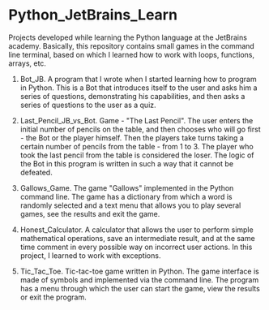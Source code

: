 # Python_JetBrains_Learn
Projects developed while learning the Python language at the JetBrains academy. Basically, this repository contains small games in the command line terminal, based on which I learned how to work with loops, functions, arrays, etc.

1. Bot_JB.
A program that I wrote when I started learning how to program in Python. This is a Bot that introduces itself to the user and asks him a series of questions, demonstrating his capabilities, and then asks a series of questions to the user as a quiz.
 
2. Last_Pencil_JB_vs_Bot. Game - "The Last Pencil". The user enters the initial number of pencils on the table, and then chooses who will go first - the Bot or the   player himself. Then the players take turns taking a certain number of pencils from the table - from 1 to 3. The player who took the last pencil from the table is considered the loser. The logic of the Bot in this program is written in such a way that it cannot be defeated. 

3. Gallows_Game. 
The game "Gallows" implemented in the Python command line. The game has a dictionary from which a word is randomly selected and a text menu that allows you to play several games, see the results and exit the game.

4. Honest_Calculator.
A calculator that allows the user to perform simple mathematical operations, save an intermediate result, and at the same time comment in every possible way on incorrect user actions. In this project, I learned to work with exceptions.

5. Tic_Tac_Toe.
Tic-tac-toe game written in Python. The game interface is made of symbols and implemented via the command line. The program has a menu through which the user can start the game, view the results or exit the program.
